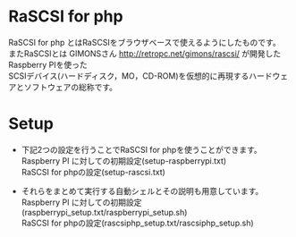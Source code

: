 # RaSCSI for php

RaSCSI for php とはRaSCSIをブラウザベースで使えるようにしたものです。<br>
またRaSCSIとは GIMONSさん http://retropc.net/gimons/rascsi/ が開発したRaspberry PIを使った<br>
SCSIデバイス(ハードディスク，MO，CD-ROM)を仮想的に再現するハードウェアとソフトウェアの総称です。<br>

# Setup
* 下記2つの設定を行うことでRaSCSI for phpを使うことができます。<br>
 Raspberry PI に対しての初期設定(setup-raspberrypi.txt)<br>
 RaSCSI for phpの設定(setup-rascsi.txt)<br>

* それらをまとめて実行する自動シェルとその説明も用意しています。<br>
 Raspberry PI に対しての初期設定(raspberrypi_setup.txt/raspberrypi_setup.sh)<br>
 RaSCSI for phpの設定(rascsiphp_setup.txt/rascsiphp_setup.sh)<br>

